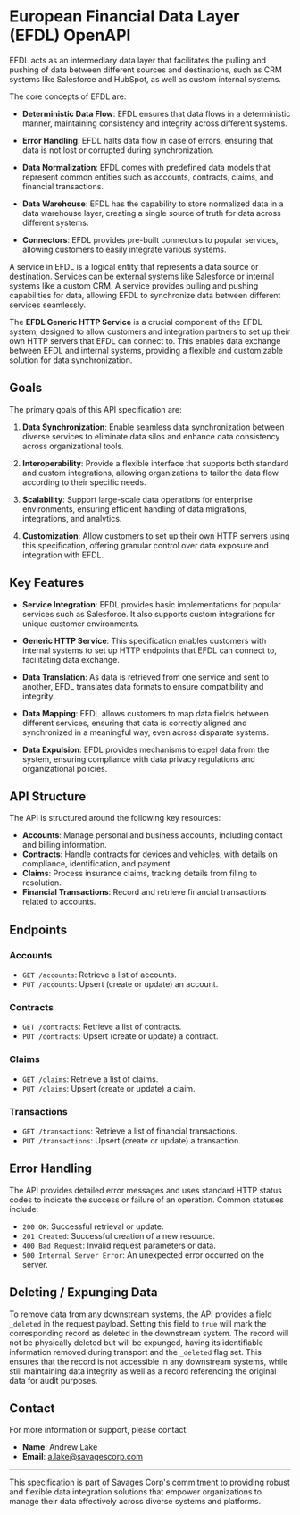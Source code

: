 # European Financial Data Layer (EFDL) OpenAPI

EFDL acts as an intermediary data layer that facilitates the pulling and pushing of data between different sources and destinations, such as CRM systems like Salesforce and HubSpot, as well as custom internal systems.

The core concepts of EFDL are:

- **Deterministic Data Flow**: EFDL ensures that data flows in a deterministic manner, maintaining consistency and integrity across different systems.

- **Error Handling**: EFDL halts data flow in case of errors, ensuring that data is not lost or corrupted during synchronization.

- **Data Normalization**: EFDL comes with predefined data models that represent common entities such as accounts, contracts, claims, and financial transactions.

- **Data Warehouse**: EFDL has the capability to store normalized data in a data warehouse layer, creating a single source of truth for data across different systems.

- **Connectors**: EFDL provides pre-built connectors to popular services, allowing customers to easily integrate various systems.

A service in EFDL is a logical entity that represents a data source or destination. Services can be external systems like Salesforce or internal systems like a custom CRM. A service provides pulling and pushing capabilities for data, allowing EFDL to synchronize data between different services seamlessly.

The **EFDL Generic HTTP Service** is a crucial component of the EFDL system, designed to allow customers and integration partners to set up their own HTTP servers that EFDL can connect to. This enables data exchange between EFDL and internal systems, providing a flexible and customizable solution for data synchronization.

## Goals

The primary goals of this API specification are:

1. **Data Synchronization**: Enable seamless data synchronization between diverse services to eliminate data silos and enhance data consistency across organizational tools.

2. **Interoperability**: Provide a flexible interface that supports both standard and custom integrations, allowing organizations to tailor the data flow according to their specific needs.

3. **Scalability**: Support large-scale data operations for enterprise environments, ensuring efficient handling of data migrations, integrations, and analytics.

4. **Customization**: Allow customers to set up their own HTTP servers using this specification, offering granular control over data exposure and integration with EFDL.

## Key Features

- **Service Integration**: EFDL provides basic implementations for popular services such as Salesforce. It also supports custom integrations for unique customer environments.

- **Generic HTTP Service**: This specification enables customers with internal systems to set up HTTP endpoints that EFDL can connect to, facilitating data exchange.

- **Data Translation**: As data is retrieved from one service and sent to another, EFDL translates data formats to ensure compatibility and integrity.

- **Data Mapping**: EFDL allows customers to map data fields between different services, ensuring that data is correctly aligned and synchronized in a meaningful way, even across disparate systems.

- **Data Expulsion**: EFDL provides mechanisms to expel data from the system, ensuring compliance with data privacy regulations and organizational policies.

## API Structure

The API is structured around the following key resources:

- **Accounts**: Manage personal and business accounts, including contact and billing information.
- **Contracts**: Handle contracts for devices and vehicles, with details on compliance, identification, and payment.
- **Claims**: Process insurance claims, tracking details from filing to resolution.
- **Financial Transactions**: Record and retrieve financial transactions related to accounts.

## Endpoints

### Accounts

- `GET /accounts`: Retrieve a list of accounts.
- `PUT /accounts`: Upsert (create or update) an account.

### Contracts

- `GET /contracts`: Retrieve a list of contracts.
- `PUT /contracts`: Upsert (create or update) a contract.

### Claims

- `GET /claims`: Retrieve a list of claims.
- `PUT /claims`: Upsert (create or update) a claim.

### Transactions

- `GET /transactions`: Retrieve a list of financial transactions.
- `PUT /transactions`: Upsert (create or update) a transaction.

## Error Handling

The API provides detailed error messages and uses standard HTTP status codes to indicate the success or failure of an operation. Common statuses include:

- `200 OK`: Successful retrieval or update.
- `201 Created`: Successful creation of a new resource.
- `400 Bad Request`: Invalid request parameters or data.
- `500 Internal Server Error`: An unexpected error occurred on the server.

## Deleting / Expunging Data

To remove data from any downstream systems, the API provides a field `_deleted` in the request payload. Setting this field to `true` will mark the corresponding record as deleted in the downstream system. The record will not be physically deleted but will be expunged, having its identifiable information removed during transport and the `_deleted` flag set. This ensures that the record is not accessible in any downstream systems, while still maintaining data integrity as well as a record referencing the original data for audit purposes.

## Contact

For more information or support, please contact:

- **Name**: Andrew Lake
- **Email**: <a.lake@savagescorp.com>

---

This specification is part of Savages Corp's commitment to providing robust and flexible data integration solutions that empower organizations to manage their data effectively across diverse systems and platforms.
